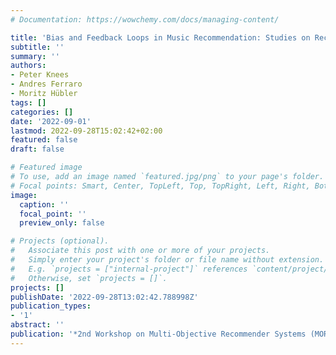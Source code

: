 ```yaml
---
# Documentation: https://wowchemy.com/docs/managing-content/

title: 'Bias and Feedback Loops in Music Recommendation: Studies on Record Label Impact'
subtitle: ''
summary: ''
authors:
- Peter Knees
- Andres Ferraro
- Moritz Hübler
tags: []
categories: []
date: '2022-09-01'
lastmod: 2022-09-28T15:02:42+02:00
featured: false
draft: false

# Featured image
# To use, add an image named `featured.jpg/png` to your page's folder.
# Focal points: Smart, Center, TopLeft, Top, TopRight, Left, Right, BottomLeft, Bottom, BottomRight.
image:
  caption: ''
  focal_point: ''
  preview_only: false

# Projects (optional).
#   Associate this post with one or more of your projects.
#   Simply enter your project's folder or file name without extension.
#   E.g. `projects = ["internal-project"]` references `content/project/deep-learning/index.md`.
#   Otherwise, set `projects = []`.
projects: []
publishDate: '2022-09-28T13:02:42.788998Z'
publication_types:
- '1'
abstract: ''
publication: '*2nd Workshop on Multi-Objective Recommender Systems (MORS@RecSys2022)*'
---
```

